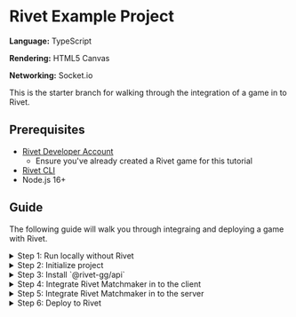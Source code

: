 # Rivet Example Project

**Language:** TypeScript

**Rendering:** HTML5 Canvas

**Networking:** Socket.io

This is the starter branch for walking through the integration of a game in to Rivet.

## Prerequisites

- [Rivet Developer Account](https://rivet.gg/developer)
    - Ensure you've already created a Rivet game for this tutorial
- [Rivet CLI](https://github.com/rivet-gg/cli)
- Node.js 16+

## Guide

The following guide will walk you through integraing and deploying a game with Rivet.

<details>
<summary>
Step 1: Run locally without Rivet
</summary>

Run the following commands in your terminal to run the project locally:

```
npm install
npm start
```

This will open your browser to http://localhost:8080. Verify the game works.
</details>

<details>
<summary>
Step 2: Initialize project
</summary>

Run the following command to setup your project:

```bash
rivet init \
    --recommend \
    --matchmaker \
    --matchmaker-port 3000 \
    --matchmaker-dockerfile Dockerfile \
    --cdn \
    --cdn-build-command "npm install && npm run build:client:prod" \
    --cdn-build-output ./dist/
```

> **What did this do?**
>
> - Linked your project to Rivet
> - Created `rivet.version.toml` file that configures how to run your game.
> - Added a development token to your `.env` that lets you develop with Rivet on your local machine

You can also run `rivet init` wihtout any flags to go through the interactive setup process.

[🛟 *Checkpoint* 🛟](https://github.com/rivet-gg/example-tanks-typescript-canvas-socketio/tree/checkpoint/01-init)
</details>

<details>
<summary>
Step 3: Install `@rivet-gg/api`
</summary>

Run the following to install the library to interact with Rivet:

```
npm install --save @rivet-gg/api
```

[🛟 *Checkpoint* 🛟](https://github.com/rivet-gg/example-tanks-typescript-canvas-socketio/tree/checkpoint/01-init)
</details>

<details>
<summary>
Step 4: Integrate Rivet Matchmaker in to the client
</summary>

Add the following to the top of `client/Client.ts`:

**client/Client.ts**

````typescript
import { RivetClient } from "@rivet-gg/api";
export const RIVET = new RivetClient({ token: process.env.RIVET_TOKEN });
````

Find the `connect` function in `client/Client.ts` and replace it with the following:

**client/Client.ts**

```typescript
async function connect(client: Client) {
	let res = await RIVET.matchmaker.lobbies.find({ gameModes: ["default"] });
	let port = res.ports["default"];
	client.connection = new Connection(client, port.isTls, port.host, {
		token: res.player.token,
	});
}
```

Run `npm start` again and validate the game still connects.

Open the network inspector and reload to see a `POST` request to `https://matchmaker.api.rivet.gg/v1/lobbies/find`.

[🛟 *Checkpoint* 🛟](https://github.com/rivet-gg/example-tanks-typescript-canvas-socketio/tree/checkpoint/02-integrate-client)
</details>

<details>
<summary>
Step 5: Integrate Rivet Matchmaker in to the server
</summary>

Add the following to the top of `server/index.ts`:

**server/index.ts**

```typescript
import { RivetClient } from "@rivet-gg/api";
export const RIVET = new RivetClient({ token: process.env.RIVET_TOKEN });

// Notify Rivet that this lobby is ready to accept players
RIVET.matchmaker.lobbies.ready();
```

Find the `setupConnection` function in `server/index.ts` and replace it with the following:

**server/index.ts**

```typescript
async function setupConnection(socket: Socket) {
    // Read the token passed to the socket query
    let playerToken = socket.handshake.query.token as string;

    // Validate the player token with the matchmaker
    await RIVET.matchmaker.players.connected({ playerToken });

    // Remove the player when disconnected
    socket.on("disconnect", () => RIVET.matchmaker.players.disconnected({ playerToken }));

    new Connection(game, socket);
}
```

[🛟 *Checkpoint* 🛟](https://github.com/rivet-gg/example-tanks-typescript-canvas-socketio/tree/checkpoint/03-integrate-server)
</details>

<details>
<summary>
Step 6: Deploy to Rivet
</summary>

Deploy your game to Rivet with:

```bash
rivet deploy --namespace prod
```

The CLI will print a link ending in *rivet.game*. Share the link with a friend to play your game on Rivet!

> **What did this do?**
>
> - Build & upload your Docker image for [Rivet Serverless Lobbies](https://docs.rivet.gg/serverless-lobbies/introduction)
> - Build & upload your site for [Rivet CDN](https://docs.rivet.gg/cdn/introduction)
> - Create a version on Rivet
> - Deploy the version to the *Production* namespace
</details>
